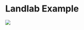 # Landlab Example

<a href='https://mybinder.org/v2/gh/CUB-Computational-Tools/2020-landlab/binder-python?urlpath=git-pull?repo=https%3A%2F%2Fgithub.com%2FCUB-Computational-Tools%2F2020-landlab%26branch%3Dmaster%26urlpath%3Dlab%2Ftree%2F2020-landlab%2Foverland_flow_driver.ipynb'><img src='https://img.shields.io/badge/launch%20landlab-Py+Jupyter%20Lab-green.svg'/></a>

